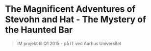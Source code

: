 # The Magnificent Adventures of Stevohn and Hat - The Mystery of the Haunted Bar

> IM projekt til Q1 2015 - på IT ved Aarhus Universitet
